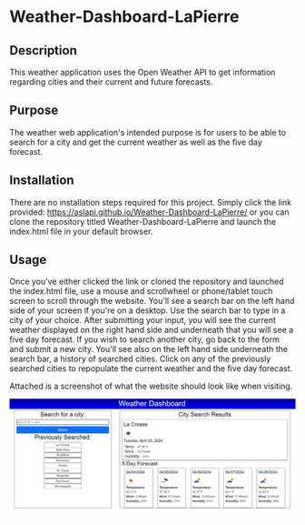 # Weather-Dashboard-LaPierre

## Description

This weather application uses the Open Weather API to get information regarding cities and their current and future forecasts.

## Purpose

The weather web application's intended purpose is for users to be able to search for a city and get the current weather as well as the five day forecast.

## Installation

There are no installation steps required for this project. Simply click the link provided: https://aslapi.github.io/Weather-Dashboard-LaPierre/ or you can clone the repository titled Weather-Dashboard-LaPierre and launch the index.html file in your default browser.

## Usage

Once you've either clicked the link or cloned the repository and launched the index.html file, use a mouse and scrollwheel or phone/tablet touch screen to scroll through the website. You'll see a search bar on the left hand side of your screen if you're on a desktop. Use the search bar to type in a city of your choice. After submitting your input, you will see the current weather displayed on the right hand side and underneath that you will see a five day forecast. If you wish to search another city, go back to the form and submit a new city. You'll see also on the left hand side underneath the search bar, a history of searched cities. Click on any of the previously searched cities to repopulate the current weather and the five day forecast.

Attached is a screenshot of what the website should look like when visiting.

![Alt text](./assets/images/webpage.png?raw=true "Webpage")